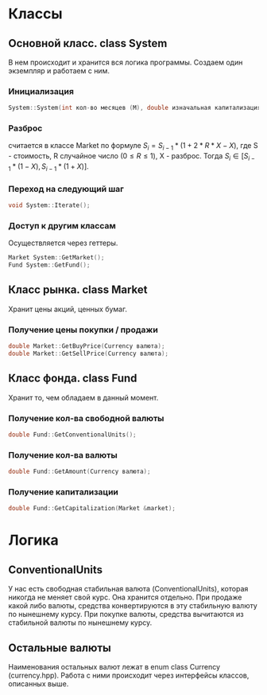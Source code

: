 # Классы

## Основной класс. class System

В нем происходит и хранится вся логика программы. Создаем один экземпляр и работаем с ним.

### Инициализация

```C++
System::System(int кол-во месяцев (M), double изначальная капитализация, double налог, double разброс);
```

### Разброс

считается в классе Market по формуле
$S_{ i } = S_{ i - 1 } * ( 1 + 2 * R * X - X)$, где S - стоимость, R случайное число $( 0 \leq R \leq 1 )$, X - разброс. Тогда $S_{i} \in [S_{i - 1} * (1 - X), S_{i - 1} * (1 + X)]$.

### Переход на следующий шаг

```C++
void System::Iterate();
```

### Доступ к другим классам

Осуществляется через геттеры.

```C++
Market System::GetMarket();
Fund System::GetFund();
```

## Класс рынка. class Market

Хранит цены акций, ценных бумаг.

### Получение цены покупки / продажи

```C++
double Market::GetBuyPrice(Currency валюта);
double Market::GetSellPrice(Currency валюта);
```

## Класс фонда. class Fund

Хранит то, чем обладаем в данный момент.

### Получение кол-ва свободной валюты

```C++
double Fund::GetConventionalUnits();
```

### Получение кол-ва валюты

```C++
double Fund::GetAmount(Currency валюта);
```

### Получение капитализации

```C++
double Fund::GetCapitalization(Market &market);
```

# Логика

## ConventionalUnits

У нас есть свободная стабильная валюта (ConventionalUnits), которая никогда не меняет свой курс. Она хранится отдельно. При продаже какой либо валюты, средства конвертируются в эту стабильную валюту по нынешнему курсу. При покупке валюты, средства вычитаются из стабильной валюты по нынешнему курсу.

## Остальные валюты

Наименования остальных валют лежат в enum class Currency (currency.hpp). Работа с ними происходит через интерфейсы классов, описанных выше.
